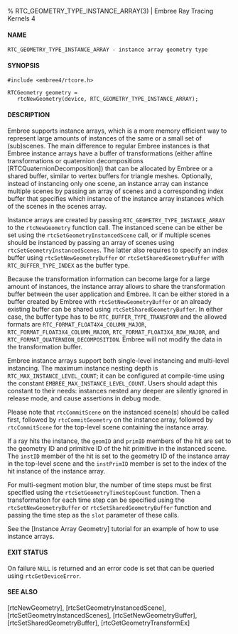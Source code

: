 % RTC_GEOMETRY_TYPE_INSTANCE_ARRAY(3) | Embree Ray Tracing Kernels 4

#### NAME

    RTC_GEOMETRY_TYPE_INSTANCE_ARRAY - instance array geometry type

#### SYNOPSIS

    #include <embree4/rtcore.h>

    RTCGeometry geometry =
       rtcNewGeometry(device, RTC_GEOMETRY_TYPE_INSTANCE_ARRAY);

#### DESCRIPTION

Embree supports instance arrays, which is a more memory efficient way to
represent large amounts of instances of the same or a small set of (sub)scenes.
The main difference to regular Embree instances is that Embree instance arrays
have a buffer of transformations (either affine transformations or quaternion
decompositions [RTCQuaternionDecomposition]) that can be allocated by
Embree or a shared buffer, similar to vertex buffers for triangle meshes.
Optionally, instead of instancing only one scene, an instance array can instance
multiple scenes by passing an array of scenes and a corresponding
index buffer that specifies which instance of the instance array instances
which of the scenes in the scenes array.

Instance arrays are created by passing `RTC_GEOMETRY_TYPE_INSTANCE_ARRAY` to
the `rtcNewGeometry` function call. The instanced scene can be either be set
using the `rtcSetGeometryInstancedScene` call, or if multiple scenes should be
instanced by passing an array of scenes using `rtcSetGeometryInstancedScenes`.
The latter also requires to specify an index buffer using
`rtcSetNewGeometryBuffer` or `rtcSetSharedGeometryBuffer` with
`RTC_BUFFER_TYPE_INDEX` as the buffer type.

Because the transformation information can become large for a large amount of
instances, the instance array allows to share the transformation buffer between
the user application and Embree. It can be either stored in a buffer created by
Embree with `rtcSetNewGeometryBuffer` or an already existing buffer can be
shared using `rtcSetSharedGeometryBuffer`. In either case, the buffer type has
to be `RTC_BUFFER_TYPE_TRANSFORM` and the allowed formats are
`RTC_FORMAT_FLOAT4X4_COLUMN_MAJOR`, `RTC_FORMAT_FLOAT3X4_COLUMN_MAJOR`,
`RTC_FORMAT_FLOAT3X4_ROW_MAJOR`, and `RTC_FORMAT_QUATERNION_DECOMPOSITION`.
Embree will not modify the data in the transformation buffer.

Embree instance arrays support both single-level instancing and multi-level instancing.
The maximum instance nesting depth is `RTC_MAX_INSTANCE_LEVEL_COUNT`; it
can be configured at compile-time using the constant `EMBREE_MAX_INSTANCE_LEVEL_COUNT`.
Users should adapt this constant to their needs: instances nested any deeper are silently
ignored in release mode, and cause assertions in debug mode.

Please note that `rtcCommitScene` on the instanced scene(s) should be
called first, followed by `rtcCommitGeometry` on the instance array,
followed by `rtcCommitScene` for the top-level scene containing the
instance array.

If a ray hits the instance, the `geomID` and `primID` members of the hit are
set to the geometry ID and primitive ID of the hit primitive in the instanced
scene. The `instID` member of the hit is set to the geometry ID of the instance
array in the top-level scene and the `instPrimID` member is set to the index of
the hit instance of the instance array.

For multi-segment motion blur, the number of time steps must be first specified
using the `rtcSetGeometryTimeStepCount` function. Then a transformation for
each time step can be specified using the `rtcSetNewGeometryBuffer` or
`rtcSetSharedGeometryBuffer` function and passing the time step as the `slot`
parameter of these calls.

See the [Instance Array Geometry] tutorial for an example of how to use instance arrays.

#### EXIT STATUS

On failure `NULL` is returned and an error code is set that can be
queried using `rtcGetDeviceError`.

#### SEE ALSO

[rtcNewGeometry], [rtcSetGeometryInstancedScene],
[rtcSetGeometryInstancedScenes], [rtcSetNewGeometryBuffer],
[rtcSetSharedGeometryBuffer], [rtcGetGeometryTransformEx]
